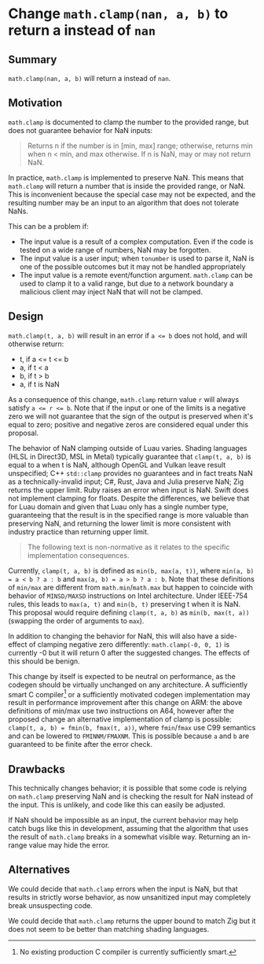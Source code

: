 # Change `math.clamp(nan, a, b)` to return a instead of `nan`

## Summary

`math.clamp(nan, a, b)` will return a instead of `nan`.

## Motivation

`math.clamp` is documented to clamp the number to the provided range, but does not guarantee behavior for NaN inputs:

> Returns n if the number is in [min, max] range; otherwise, returns min when n < min, and max otherwise. If n is NaN, may or may not return NaN.

In practice, `math.clamp` is implemented to preserve NaN. This means that `math.clamp` will return a number that is inside the provided range, or NaN.
This is inconvenient because the special case may not be expected, and the resulting number may be an input to an algorithm that does not tolerate NaNs.

This can be a problem if:

- The input value is a result of a complex computation. Even if the code is tested on a wide range of numbers, NaN may be forgotten.
- The input value is a user input; when `tonumber` is used to parse it, NaN is one of the possible outcomes but it may not be handled appropriately
- The input value is a remote event/function argument. `math.clamp` can be used to clamp it to a valid range, but due to a network boundary a malicious client may inject NaN that will not be clamped.

## Design

`math.clamp(t, a, b)` will result in an error if `a <= b` does not hold, and will otherwise return:

- t, if a <= t <= b
- a, if t < a
- b, if t > b
- a, if t is NaN

As a consequence of this change, `math.clamp` return value `r` will always satisfy `a <= r <= b`.
Note that if the input or one of the limits is a negative zero we will not guarantee that the sign of the output is preserved when it's equal to zero; positive and negative zeros are considered equal under this proposal.

The behavior of NaN clamping outside of Luau varies. Shading languages (HLSL in Direct3D, MSL in Metal) typically guarantee that `clamp(t, a, b)` is equal to a when t is NaN, although OpenGL and Vulkan leave result unspecified; C++ `std::clamp` provides no guarantees and in fact treats NaN as a technically-invalid input; C#, Rust, Java and Julia preserve NaN; Zig returns the upper limit. Ruby raises an error when input is NaN. Swift does not implement clamping for floats. Despite the differences, we believe that for Luau domain and given that Luau only has a single number type, guaranteeing that the result is in the specified range is more valuable than preserving NaN, and returning the lower limit is more consistent with industry practice than returning upper limit.

> The following text is non-normative as it relates to the specific implementation consequences.

Currently, `clamp(t, a, b)` is defined as `min(b, max(a, t))`, where `min(a, b) = a < b ? a : b` and `max(a, b) = a > b ? a : b`. Note that these definitions of `min/max` are different from `math.min`/`math.max` but happen to coincide with behavior of `MINSD/MAXSD` instructions on Intel architecture.
Under IEEE-754 rules, this leads to `max(a, t)` and `min(b, t)` preserving t when it is NaN. This proposal would require defining `clamp(t, a, b)` as `min(b, max(t, a))` (swapping the order of arguments to `max`).

In addition to changing the behavior for NaN, this will also have a side-effect of clamping negative zero differently: `math.clamp(-0, 0, 1)` is currently -0 but it will return 0 after the suggested changes. The effects of this should be benign.

This change by itself is expected to be neutral on performance, as the codegen should be virtually unchanged on any architecture.
A sufficiently smart C compiler[^1] or a sufficiently motivated codegen implementation may result in performance improvement after this change on ARM: the above definitions of min/max use two instructions on A64, however after the proposed change an alternative implementation of clamp is possible: `clamp(t, a, b) = fmin(b, fmax(t, a))`, where `fmin`/`fmax` use C99 semantics and can be lowered to `FMINNM/FMAXNM`. This is possible because `a` and `b` are guaranteed to be finite after the error check.

## Drawbacks

This technically changes behavior; it is possible that some code is relying on `math.clamp` preserving NaN and is checking the result for NaN instead of the input. This is unlikely, and code like this can easily be adjusted.

If NaN should be impossible as an input, the current behavior may help catch bugs like this in development, assuming that the algorithm that uses the result of `math.clamp` breaks in a somewhat visible way. Returning an in-range value may hide the error.

## Alternatives

We could decide that `math.clamp` errors when the input is NaN, but that results in strictly worse behavior, as now unsanitized input may completely break unsuspecting code.

We could decide that `math.clamp` returns the upper bound to match Zig but it does not seem to be better than matching shading languages.

[^1]: No existing production C compiler is currently sufficiently smart.
